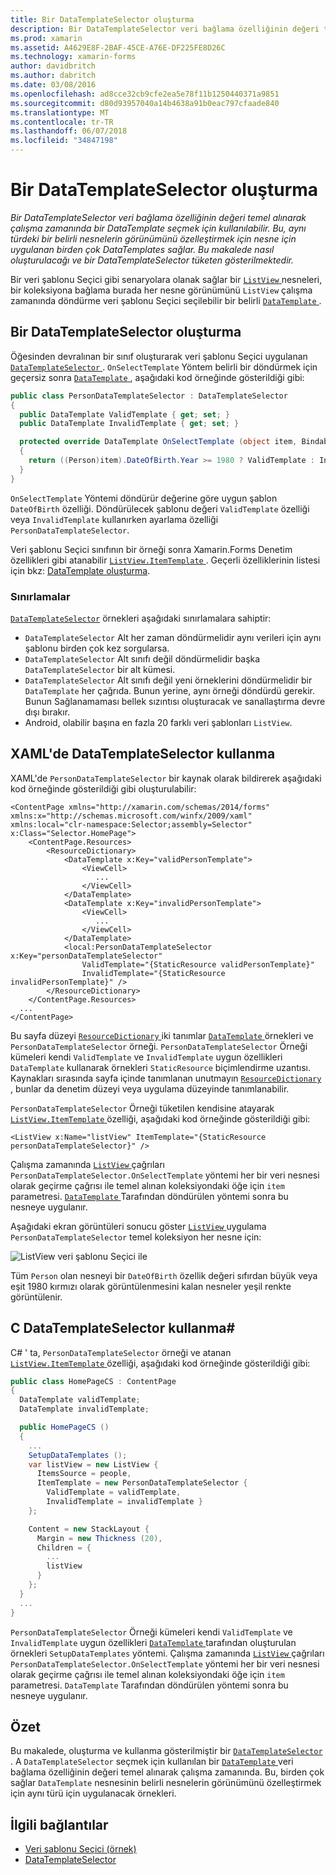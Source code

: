 ```yaml
---
title: Bir DataTemplateSelector oluşturma
description: Bir DataTemplateSelector veri bağlama özelliğinin değeri temel alınarak çalışma zamanında bir DataTemplate seçmek için kullanılabilir. Bu, aynı türdeki bir belirli nesnelerin görünümünü özelleştirmek için nesne için uygulanan birden çok DataTemplates sağlar. Bu makalede nasıl oluşturulacağı ve bir DataTemplateSelector tüketen gösterilmektedir.
ms.prod: xamarin
ms.assetid: A4629E8F-2BAF-45CE-A76E-DF225FE8D26C
ms.technology: xamarin-forms
author: davidbritch
ms.author: dabritch
ms.date: 03/08/2016
ms.openlocfilehash: ad8cce32cb9cfe2ea5e78f11b1250440371a9851
ms.sourcegitcommit: d80d93957040a14b4638a91b0eac797cfaade840
ms.translationtype: MT
ms.contentlocale: tr-TR
ms.lasthandoff: 06/07/2018
ms.locfileid: "34847198"
---
```

# <a name="creating-a-datatemplateselector"></a>Bir DataTemplateSelector oluşturma

_Bir DataTemplateSelector veri bağlama özelliğinin değeri temel alınarak çalışma zamanında bir DataTemplate seçmek için kullanılabilir. Bu, aynı türdeki bir belirli nesnelerin görünümünü özelleştirmek için nesne için uygulanan birden çok DataTemplates sağlar. Bu makalede nasıl oluşturulacağı ve bir DataTemplateSelector tüketen gösterilmektedir._

Bir veri şablonu Seçici gibi senaryolara olanak sağlar bir [ `ListView` ](https://developer.xamarin.com/api/type/Xamarin.Forms.ListView/) nesneleri, bir koleksiyona bağlama burada her nesne görünümünü `ListView` çalışma zamanında döndürme veri şablonu Seçici seçilebilir bir belirli [ `DataTemplate` ](https://developer.xamarin.com/api/type/Xamarin.Forms.DataTemplate/).

## <a name="creating-a-datatemplateselector"></a>Bir DataTemplateSelector oluşturma

Öğesinden devralınan bir sınıf oluşturarak veri şablonu Seçici uygulanan [ `DataTemplateSelector` ](https://developer.xamarin.com/api/type/Xamarin.Forms.DataTemplateSelector/). `OnSelectTemplate` Yöntem belirli bir döndürmek için geçersiz sonra [ `DataTemplate` ](https://developer.xamarin.com/api/type/Xamarin.Forms.DataTemplate/), aşağıdaki kod örneğinde gösterildiği gibi:

```csharp
public class PersonDataTemplateSelector : DataTemplateSelector
{
  public DataTemplate ValidTemplate { get; set; }
  public DataTemplate InvalidTemplate { get; set; }

  protected override DataTemplate OnSelectTemplate (object item, BindableObject container)
  {
    return ((Person)item).DateOfBirth.Year >= 1980 ? ValidTemplate : InvalidTemplate;
  }
}
```

`OnSelectTemplate` Yöntemi döndürür değerine göre uygun şablon `DateOfBirth` özelliği. Döndürülecek şablonu değeri `ValidTemplate` özelliği veya `InvalidTemplate` kullanırken ayarlama özelliği `PersonDataTemplateSelector`.

Veri şablonu Seçici sınıfının bir örneği sonra Xamarin.Forms Denetim özellikleri gibi atanabilir [ `ListView.ItemTemplate` ](https://developer.xamarin.com/api/type/Xamarin.Forms.ItemsView%3CTVisual%3E/). Geçerli özelliklerinin listesi için bkz: [DataTemplate oluşturma](~/xamarin-forms/app-fundamentals/templates/data-templates/creating.md).

### <a name="limitations"></a>Sınırlamalar

[`DataTemplateSelector`](https://developer.xamarin.com/api/type/Xamarin.Forms.DataTemplateSelector/) örnekleri aşağıdaki sınırlamalara sahiptir:

- `DataTemplateSelector` Alt her zaman döndürmelidir aynı verileri için aynı şablonu birden çok kez sorgularsa.
- `DataTemplateSelector` Alt sınıfı değil döndürmelidir başka `DataTemplateSelector` bir alt kümesi.
- `DataTemplateSelector` Alt sınıfı değil yeni örneklerini döndürmelidir bir `DataTemplate` her çağrıda. Bunun yerine, aynı örneği döndürdü gerekir. Bunun Sağlanamaması bellek sızıntısı oluşturacak ve sanallaştırma devre dışı bırakır.
- Android, olabilir başına en fazla 20 farklı veri şablonları `ListView`.

## <a name="consuming-a-datatemplateselector-in-xaml"></a>XAML'de DataTemplateSelector kullanma

XAML'de `PersonDataTemplateSelector` bir kaynak olarak bildirerek aşağıdaki kod örneğinde gösterildiği gibi oluşturulabilir:

```xaml
<ContentPage xmlns="http://xamarin.com/schemas/2014/forms" xmlns:x="http://schemas.microsoft.com/winfx/2009/xaml" xmlns:local="clr-namespace:Selector;assembly=Selector" x:Class="Selector.HomePage">
    <ContentPage.Resources>
        <ResourceDictionary>
            <DataTemplate x:Key="validPersonTemplate">
                <ViewCell>
                   ...
                </ViewCell>
            </DataTemplate>
            <DataTemplate x:Key="invalidPersonTemplate">
                <ViewCell>
                   ...
                </ViewCell>
            </DataTemplate>
            <local:PersonDataTemplateSelector x:Key="personDataTemplateSelector"
                ValidTemplate="{StaticResource validPersonTemplate}"
                InvalidTemplate="{StaticResource invalidPersonTemplate}" />
        </ResourceDictionary>
    </ContentPage.Resources>
  ...
</ContentPage>
```

Bu sayfa düzeyi [ `ResourceDictionary` ](https://developer.xamarin.com/api/type/Xamarin.Forms.ResourceDictionary/) iki tanımlar [ `DataTemplate` ](https://developer.xamarin.com/api/type/Xamarin.Forms.DataTemplate/) örnekleri ve `PersonDataTemplateSelector` örneği. `PersonDataTemplateSelector` Örneği kümeleri kendi `ValidTemplate` ve `InvalidTemplate` uygun özellikleri `DataTemplate` kullanarak örnekleri `StaticResource` biçimlendirme uzantısı. Kaynakları sırasında sayfa içinde tanımlanan unutmayın [ `ResourceDictionary` ](https://developer.xamarin.com/api/type/Xamarin.Forms.ResourceDictionary/), bunlar da denetim düzeyi veya uygulama düzeyinde tanımlanabilir.

`PersonDataTemplateSelector` Örneği tüketilen kendisine atayarak [ `ListView.ItemTemplate` ](https://developer.xamarin.com/api/type/Xamarin.Forms.ItemsView%3CTVisual%3E/) özelliği, aşağıdaki kod örneğinde gösterildiği gibi:

```xaml
<ListView x:Name="listView" ItemTemplate="{StaticResource personDataTemplateSelector}" />
```

Çalışma zamanında [ `ListView` ](https://developer.xamarin.com/api/type/Xamarin.Forms.ListView/) çağrıları `PersonDataTemplateSelector.OnSelectTemplate` yöntemi her bir veri nesnesi olarak geçirme çağrısı ile temel alınan koleksiyondaki öğe için `item` parametresi. [ `DataTemplate` ](https://developer.xamarin.com/api/type/Xamarin.Forms.DataTemplate/) Tarafından döndürülen yöntemi sonra bu nesneye uygulanır.

Aşağıdaki ekran görüntüleri sonucu göster [ `ListView` ](https://developer.xamarin.com/api/type/Xamarin.Forms.ListView/) uygulama `PersonDataTemplateSelector` temel koleksiyon her nesne için:

![](selector-images/data-template-selector.png "ListView veri şablonu Seçici ile")

Tüm `Person` olan nesneyi bir `DateOfBirth` özellik değeri sıfırdan büyük veya eşit 1980 kırmızı olarak görüntülenmesini kalan nesneler yeşil renkte görüntülenir.

## <a name="consuming-a-datatemplateselector-in-cnum"></a>C DataTemplateSelector kullanma&num;

C# ' ta, `PersonDataTemplateSelector` örneği ve atanan [ `ListView.ItemTemplate` ](https://developer.xamarin.com/api/type/Xamarin.Forms.ItemsView%3CTVisual%3E/) özelliği, aşağıdaki kod örneğinde gösterildiği gibi:

```csharp
public class HomePageCS : ContentPage
{
  DataTemplate validTemplate;
  DataTemplate invalidTemplate;

  public HomePageCS ()
  {
    ...
    SetupDataTemplates ();
    var listView = new ListView {
      ItemsSource = people,
      ItemTemplate = new PersonDataTemplateSelector {
        ValidTemplate = validTemplate,
        InvalidTemplate = invalidTemplate }
    };

    Content = new StackLayout {
      Margin = new Thickness (20),
      Children = {
        ...
        listView
      }
    };
  }
  ...  
}
```

`PersonDataTemplateSelector` Örneği kümeleri kendi `ValidTemplate` ve `InvalidTemplate` uygun özellikleri [ `DataTemplate` ](https://developer.xamarin.com/api/type/Xamarin.Forms.DataTemplate/) tarafından oluşturulan örnekleri `SetupDataTemplates` yöntemi. Çalışma zamanında [ `ListView` ](https://developer.xamarin.com/api/type/Xamarin.Forms.ListView/) çağrıları `PersonDataTemplateSelector.OnSelectTemplate` yöntemi her bir veri nesnesi olarak geçirme çağrısı ile temel alınan koleksiyondaki öğe için `item` parametresi. `DataTemplate` Tarafından döndürülen yöntemi sonra bu nesneye uygulanır.

## <a name="summary"></a>Özet

Bu makalede, oluşturma ve kullanma gösterilmiştir bir [ `DataTemplateSelector` ](https://developer.xamarin.com/api/type/Xamarin.Forms.DataTemplateSelector/). A `DataTemplateSelector` seçmek için kullanılan bir [ `DataTemplate` ](https://developer.xamarin.com/api/type/Xamarin.Forms.DataTemplate/) veri bağlama özelliğinin değeri temel alınarak çalışma zamanında. Bu, birden çok sağlar `DataTemplate` nesnesinin belirli nesnelerin görünümünü özelleştirmek için aynı türü için uygulanacak örnekleri.


## <a name="related-links"></a>İlgili bağlantılar

- [Veri şablonu Seçici (örnek)](https://developer.xamarin.com/samples/xamarin-forms/templates/datatemplateselector/)
- [DataTemplateSelector](https://developer.xamarin.com/api/type/Xamarin.Forms.DataTemplateSelector/)
